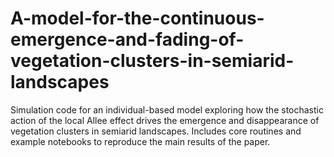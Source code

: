 # A-model-for-the-continuous-emergence-and-fading-of-vegetation-clusters-in-semiarid-landscapes
Simulation code for an individual-based model exploring how the stochastic action of the local Allee effect drives the emergence and disappearance of vegetation clusters in semiarid landscapes. Includes core routines and example notebooks to reproduce the main results of the paper.
